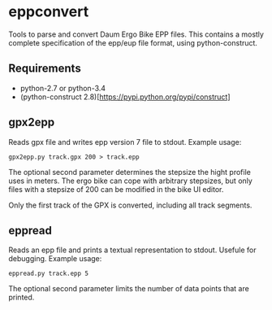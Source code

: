 # eppconvert

Tools to parse and convert Daum Ergo Bike EPP files. This contains a
mostly complete specification of the epp/eup file format, using
python-construct.

## Requirements

 * python-2.7 or python-3.4
 * (python-construct 2.8)[https://pypi.python.org/pypi/construct]

## gpx2epp

Reads gpx file and writes epp version 7 file to stdout. Example usage:

	gpx2epp.py track.gpx 200 > track.epp

The optional second parameter determines the stepsize the hight
profile uses in meters. The ergo bike can cope with arbitrary
stepsizes, but only files with a stepsize of 200 can be modified in
the bike UI editor.

Only the first track of the GPX is converted, including all track
segments.

## eppread

Reads an epp file and prints a textual representation to
stdout. Usefule for debugging. Example usage:

	eppread.py track.epp 5

The optional second parameter limits the number of data points that
are printed.
